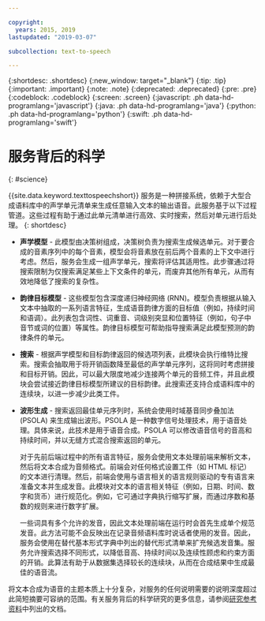 ```yaml
---

copyright:
  years: 2015, 2019
lastupdated: "2019-03-07"

subcollection: text-to-speech

---
```


{:shortdesc: .shortdesc}
{:new_window: target="_blank"}
{:tip: .tip}
{:important: .important}
{:note: .note}
{:deprecated: .deprecated}
{:pre: .pre}
{:codeblock: .codeblock}
{:screen: .screen}
{:javascript: .ph data-hd-programlang='javascript'}
{:java: .ph data-hd-programlang='java'}
{:python: .ph data-hd-programlang='python'}
{:swift: .ph data-hd-programlang='swift'}

# 服务背后的科学
{: #science}

{{site.data.keyword.texttospeechshort}} 服务是一种拼接系统，依赖于大型合成语料库中的声学单元清单来生成任意输入文本的输出语音。此服务基于以下过程管道。这些过程有助于通过此单元清单进行高效、实时搜索，然后对单元进行后处理。
{: shortdesc}

-   **声学模型** - 此模型由决策树组成，决策树负责为搜索生成候选单元。对于要合成的音素序列中的每个音素，模型会将音素放在前后两个音素的上下文中进行考虑。然后，服务会生成一组声学单元，搜索将评估其适用性。此步骤通过将搜索限制为仅搜索满足某些上下文条件的单元，而废弃其他所有单元，从而有效地降低了搜索的复杂性。
-   **韵律目标模型** - 这些模型包含深度递归神经网络 (RNN)。模型负责根据从输入文本中抽取的一系列语言特征，生成语音韵律方面的目标值（例如，持续时间和语调）。此列表包含词性、词重音、词级别突显和位置特征（例如，句子中音节或词的位置）等属性。韵律目标模型可帮助指导搜索满足此模型预测的韵律条件的单元。
-   **搜索** - 根据声学模型和目标韵律返回的候选项列表，此模块会执行维特比搜索。搜索会抽取用于将开销函数降至最低的声学单元序列，这将同时考虑拼接和目标开销。因此，可以最大限度地减少连接两个单元的音频工件，并且此模块会尝试接近韵律目标模型所建议的目标韵律。此搜索还支持合成语料库中的连续块，以进一步减少此类工件。
-   **波形生成** - 搜索返回最佳单元序列时，系统会使用时域基音同步叠加法 (PSOLA) 来生成输出波形。PSOLA 是一种数字信号处理技术，用于语音处理。具体来说，此技术是用于语音合成。PSOLA 可以修改语音信号的音高和持续时间，并以无缝方式混合搜索返回的单元。

    对于先前后端过程中的所有语言特征，服务会使用文本处理前端来解析文本，然后将文本合成为音频格式。前端会对任何格式设置工件（如 HTML 标记）的文本进行清理。然后，前端会使用与语言相关的语言规则驱动的专有语言来准备文本并生成发音。此模块对文本的语言相关特征（例如，日期、时间、数字和货币）进行规范化。例如，它可通过字典执行缩写扩展，而通过序数和基数的规则来进行数字扩展。

    一些词具有多个允许的发音，因此文本处理前端在运行时会首先生成单个规范发音。此方法可能不会反映出在记录音频语料库时说话者使用的发音。因此，服务会使用在替代基本形式字典中列出的替代形式清单来扩充候选发音集。服务允许搜索选择不同形式，以降低音高、持续时间以及连续性顾虑和约束方面的开销。此算法有助于从数据集选择较长的连续块，从而在合成结果中生成最佳的语音流。

将文本合成为语音的主题本质上十分复杂，对服务的任何说明需要的说明深度超过此简短摘要可容纳的范围。有关服务背后的科学研究的更多信息，请参阅[研究参考资料](/docs/services/text-to-speech/references.html)中列出的文档。
